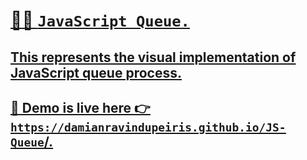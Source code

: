# <u>🏃‍♂️ `JavaScript Queue.`<u>
  
  
## This represents the visual implementation of JavaScript queue process.
  
##  📌 Demo is live here 👉 <a href="https://damianravindupeiris.github.io/JS-Queue" target=_blank>`https://damianravindupeiris.github.io/JS-Queue`/</a>.
